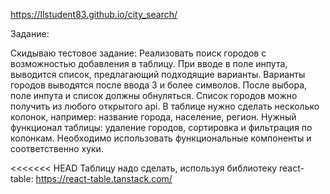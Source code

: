 https://llstudent83.github.io/city_search/

Задание:

Скидываю тестовое задание: Реализовать поиск городов с возможностью добавления в таблицу. При вводе в поле инпута, выводится список, предлагающий подходящие варианты. Варианты городов выводятся после ввода 3 и более символов. После выбора, поле инпута и список должны обнуляться. Список городов можно получить из любого открытого api. В таблице нужно сделать несколько колонок, например: название города, население, регион. Нужный функционал таблицы: удаление городов, сортировка и фильтрация по колонкам. Необходимо использовать функциональные компоненты и соответственно хуки.

<<<<<<< HEAD
Таблицу надо сделать, используя библиотеку react-table: https://react-table.tanstack.com/

